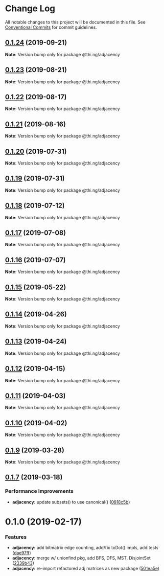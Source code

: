 # Change Log

All notable changes to this project will be documented in this file.
See [Conventional Commits](https://conventionalcommits.org) for commit guidelines.

## [0.1.24](https://github.com/thi-ng/umbrella/compare/@thi.ng/adjacency@0.1.23...@thi.ng/adjacency@0.1.24) (2019-09-21)

**Note:** Version bump only for package @thi.ng/adjacency





## [0.1.23](https://github.com/thi-ng/umbrella/compare/@thi.ng/adjacency@0.1.22...@thi.ng/adjacency@0.1.23) (2019-08-21)

**Note:** Version bump only for package @thi.ng/adjacency





## [0.1.22](https://github.com/thi-ng/umbrella/compare/@thi.ng/adjacency@0.1.21...@thi.ng/adjacency@0.1.22) (2019-08-17)

**Note:** Version bump only for package @thi.ng/adjacency





## [0.1.21](https://github.com/thi-ng/umbrella/compare/@thi.ng/adjacency@0.1.20...@thi.ng/adjacency@0.1.21) (2019-08-16)

**Note:** Version bump only for package @thi.ng/adjacency





## [0.1.20](https://github.com/thi-ng/umbrella/compare/@thi.ng/adjacency@0.1.19...@thi.ng/adjacency@0.1.20) (2019-07-31)

**Note:** Version bump only for package @thi.ng/adjacency





## [0.1.19](https://github.com/thi-ng/umbrella/compare/@thi.ng/adjacency@0.1.18...@thi.ng/adjacency@0.1.19) (2019-07-31)

**Note:** Version bump only for package @thi.ng/adjacency





## [0.1.18](https://github.com/thi-ng/umbrella/compare/@thi.ng/adjacency@0.1.17...@thi.ng/adjacency@0.1.18) (2019-07-12)

**Note:** Version bump only for package @thi.ng/adjacency





## [0.1.17](https://github.com/thi-ng/umbrella/compare/@thi.ng/adjacency@0.1.16...@thi.ng/adjacency@0.1.17) (2019-07-08)

**Note:** Version bump only for package @thi.ng/adjacency





## [0.1.16](https://github.com/thi-ng/umbrella/compare/@thi.ng/adjacency@0.1.15...@thi.ng/adjacency@0.1.16) (2019-07-07)

**Note:** Version bump only for package @thi.ng/adjacency





## [0.1.15](https://github.com/thi-ng/umbrella/compare/@thi.ng/adjacency@0.1.14...@thi.ng/adjacency@0.1.15) (2019-05-22)

**Note:** Version bump only for package @thi.ng/adjacency





## [0.1.14](https://github.com/thi-ng/umbrella/compare/@thi.ng/adjacency@0.1.13...@thi.ng/adjacency@0.1.14) (2019-04-26)

**Note:** Version bump only for package @thi.ng/adjacency





## [0.1.13](https://github.com/thi-ng/umbrella/compare/@thi.ng/adjacency@0.1.12...@thi.ng/adjacency@0.1.13) (2019-04-24)

**Note:** Version bump only for package @thi.ng/adjacency





## [0.1.12](https://github.com/thi-ng/umbrella/compare/@thi.ng/adjacency@0.1.11...@thi.ng/adjacency@0.1.12) (2019-04-15)

**Note:** Version bump only for package @thi.ng/adjacency





## [0.1.11](https://github.com/thi-ng/umbrella/compare/@thi.ng/adjacency@0.1.10...@thi.ng/adjacency@0.1.11) (2019-04-03)

**Note:** Version bump only for package @thi.ng/adjacency





## [0.1.10](https://github.com/thi-ng/umbrella/compare/@thi.ng/adjacency@0.1.9...@thi.ng/adjacency@0.1.10) (2019-04-02)

**Note:** Version bump only for package @thi.ng/adjacency





## [0.1.9](https://github.com/thi-ng/umbrella/compare/@thi.ng/adjacency@0.1.8...@thi.ng/adjacency@0.1.9) (2019-03-28)

**Note:** Version bump only for package @thi.ng/adjacency







## [0.1.7](https://github.com/thi-ng/umbrella/compare/@thi.ng/adjacency@0.1.6...@thi.ng/adjacency@0.1.7) (2019-03-18)


### Performance Improvements

* **adjacency:** update subsets() to use canonical() ([0918c5b](https://github.com/thi-ng/umbrella/commit/0918c5b))



# 0.1.0 (2019-02-17)


### Features

* **adjacency:** add bitmatrix edge counting, add/fix toDot() impls, add tests ([dae97ff](https://github.com/thi-ng/umbrella/commit/dae97ff))
* **adjacency:** merge w/ unionfind pkg, add BFS, DFS, MST, DisjointSet ([2339b43](https://github.com/thi-ng/umbrella/commit/2339b43))
* **adjacency:** re-import refactored adj matrices as new package ([501ea5e](https://github.com/thi-ng/umbrella/commit/501ea5e))

